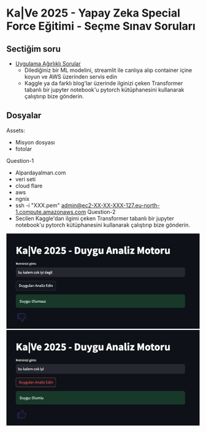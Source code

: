 # Ka|Ve 2025 - Yapay Zeka Special Force Eğitimi - Seçme Sınav Soruları

## Sectiğim soru
- [Uygulama Ağırlıklı Sorular](https://github.com/kaveai/specialforce-sinav-sorulari/blob/main/Uygulama%20Ag%CC%86%C4%B1rl%C4%B1kl%C4%B1%20Sorular.ipynb)
  -  Dilediğiniz bir ML modelini, streamlit ile canlıya alıp container içine koyun ve AWS üzerinden servis edin
  -  Kaggle ya da farklı blog'lar üzerinde ilginizi çeken Transformer tabanlı bir jupyter notebook'u pytorch kütüphanesini kullanarak çalıştırıp bize gönderin.

## Dosyalar
Assets:
  - Misyon dosyası
  - fotolar

Question-1
  - Alpardayalman.com
  - veri seti
  - cloud flare
  - aws
  - ngnix
  - ssh -i "XXX.pem" admin@ec2-XX-XX-XXX-127.eu-north-1.compute.amazonaws.com
Question-2
  - Secilen Kaggle'dan ilgimi çeken Transformer tabanlı bir jupyter notebook'u pytorch kütüphanesini kullanarak çalıştırıp bize gönderin.



![ScreenShot](/Assets/ko.png)
![ScreenShot](/Assets/ok.png)
